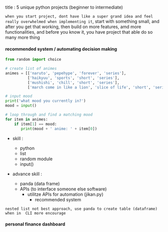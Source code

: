 title : 5 unique python projects (beginner to intermediate)

`when you start project, dont have like a super grand idea and feel really overwhelmed when implementing it`, start with something small, and after you get that working, then build on more features, amd more functionalities, and before you know it, you have project that able do so many more thing

#### recommended system / automating decision making
```python
from random import choice

# create list of animes
animes = [['naruto', 'pepehype', 'forever', 'series'],
          ['haikyuu', 'sports', 'short', 'series'],
          ['mushishi', 'chill', 'short', 'series'],
          ['march come in like a lion', 'slice of life', 'short', 'series']]

# input mood
print('what mood you currently in?')
mood = input()

# loop through and find a matching mood
for item in animes:
    if item[1] == mood:
       print(mood + ' anime: ' + item[0])
```

- skill :
  - python
  - list
  - random module
  - input()

- advance skill :
  - panda (data frame)
  - APIs (to interface someone else software)
    - utilitze APIs for automation (jikan.py)
      - recommended system

`nested list not best approach, use panda to create table (dataframe) when in  CLI more encourage`



#### personal finance dashboard
